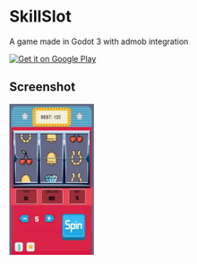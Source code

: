 SkillSlot
=============

A game made in Godot 3 with admob integration


[<img alt="Get it on Google Play" height="80" src="https://play.google.com/intl/en_us/badges/images/generic/en_badge_web_generic.png">](https://play.google.com/store/apps/details?id=com.feriramara.slots)

## Screenshot

<img alt="App image" src="unnamed.jpg" width="30%">

